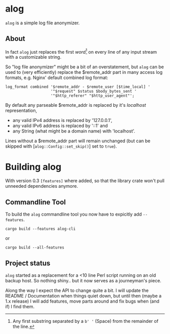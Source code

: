 alog
====

`alog` is a simple log file anonymizer.

About
-----

In fact `alog` just replaces the first *word*[^1] on every line of any input stream with a
customizable string.

So "log file anonymizer" might be a bit of an overstatement, but `alog` can be used to (very
efficiently) replace the $remote_addr part in many access log formats, e.g. Nginx' default
combined log format:

```text
log_format combined '$remote_addr - $remote_user [$time_local] '
                    '"$request" $status $body_bytes_sent '
                    '"$http_referer" "$http_user_agent"';
```

By default any parseable $remote_addr is replaced by it's *localhost* representation,

* any valid IPv4 address is replaced by '127.0.0.1',
* any valid IPv6 address is replaced by '::1' and
* any String (what might be a domain name) with 'localhost'.

Lines without a $remote_addr part will remain unchanged (but can be skipped with
[`alog::Config::set_skip()`] set to `true`).

[^1]: Any first substring separated by a `b' '` (Space) from the remainder of the line.

Building alog
=============

With version 0.3 `[features]` where added, so that the library crate won't pull unneeded
dependencies anymore.

Commandline Tool
----------------

To build the `alog` commandline tool you now have to expicitly add `--features`.


```shell
cargo build --features alog-cli
```
or 

```shell
cargo build --all-features
```

Project status
--------------

`alog` started as a replacement for a <10 line Perl script running on an old backup host.
So nothing shiny.. but it now serves as a journeyman's piece.

Along the way I expect the API to change quite a bit. I will update the README / Documentation
when things quiet down, but until then (maybe a 1.x release) I will add features, move parts
around and fix bugs when (and if) I find them.
